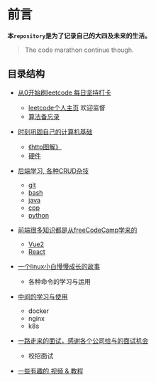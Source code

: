 # 前言
__本`repository`是为了记录自己的大四及未来的生活。__

> The code marathon continue though. 

## 目录结构
- [从0开始刷leetcode 每日坚持打卡](./algorithm)   
  - [leetcode个人主页](https://leetcode-cn.com/u/draymonders/)  欢迎监督 
  - [算法备忘录](./algorithm/readme.md)

- [时刻巩固自己的计算机基础](./cs_base)
  - [《http图解》](./cs_base/http/图解http.md)
  - [硬件](./cs_base/硬件/vedio.md)

- [后端学习, 各种CRUD杂技](./backend)
  - [git](./backend/git/git.md)
  - [bash](./backend/bash/) 
  - [java](./backend/java)
  - [cpp](./backend/cpp)
  - [python](./backend/python)

- [前端很多知识都是从freeCodeCamp学来的](./frontend)
  - [Vue2](./frontend/Vue)
  - [React](./frontend/React)

- [一个linux小白慢慢成长的故事](./linux)
  - 各种命令的学习与运用

- [中间的学习与使用](./middleware)
  - docker
  - nginx
  - k8s

- [一路走来的面试，感谢各个公司给与的面试机会 ](./interview)
  - 校招面试

- [一些有趣的 视频 & 教程](./resources)
  
